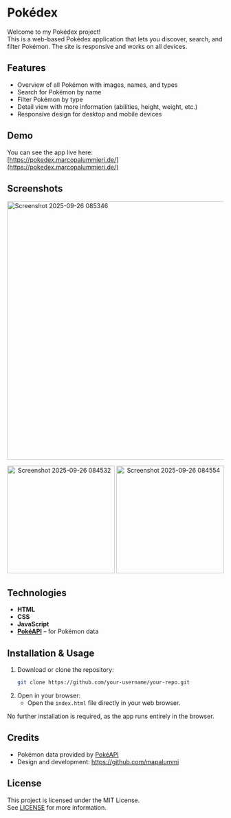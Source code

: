# Pokédex

Welcome to my Pokédex project!  
This is a web-based Pokédex application that lets you discover, search, and filter Pokémon. The site is responsive and works on all devices.

## Features

- Overview of all Pokémon with images, names, and types
- Search for Pokémon by name
- Filter Pokémon by type
- Detail view with more information (abilities, height, weight, etc.)
- Responsive design for desktop and mobile devices

## Demo

You can see the app live here:  
[https://pokedex.marcopalummieri.de/](https://pokedex.marcopalummieri.de/)

## Screenshots

<img src="https://github.com/user-attachments/assets/5cf7c7a2-ccd9-4e6b-adbd-e581f3709ada" alt="Screenshot 2025-09-26 085346" width="600" />

<p align="center">
  <img src="https://github.com/user-attachments/assets/d0608b6f-ebdf-44a8-b7cf-12216b2457d6" alt="Screenshot 2025-09-26 084532" width="250" />
  <img src="https://github.com/user-attachments/assets/2d8efd9b-7436-4c41-874f-4e370075c396" alt="Screenshot 2025-09-26 084554" width="250" />
</p>


## Technologies

- **HTML**
- **CSS**
- **JavaScript**
- **[PokéAPI](https://pokeapi.co/)** – for Pokémon data

## Installation & Usage

1. Download or clone the repository:
    ```bash
    git clone https://github.com/your-username/your-repo.git
    ```
2. Open in your browser:
    - Open the `index.html` file directly in your web browser.

No further installation is required, as the app runs entirely in the browser.

## Credits

- Pokémon data provided by [PokéAPI](https://pokeapi.co/)
- Design and development: https://github.com/mapalummi

## License

This project is licensed under the MIT License.  
See [LICENSE](LICENSE) for more information.
